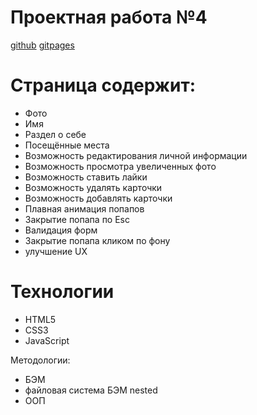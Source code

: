 # Проектная работа №4

[github](https://github.com/ElF649/mesto)
[gitpages](https://elf649.github.io/mesto/)

# Страница содержит:
  - Фото
  - Имя
  - Раздел о себе
  - Посещённые места
  - Возможность редактирования личной информации
  - Возможность просмотра увеличенных фото
  - Возможность ставить лайки
  - Возможность удалять карточки
  - Возможность добавлять карточки
  - Плавная анимация попапов
  - Закрытие попапа по Esc
  - Валидация форм
  - Закрытие попапа кликом по фону  
  - улучшение UX


  

# Технологии

  - HTML5
  - CSS3
  - JavaScript


Методологии:
  - БЭМ
  - файловая система БЭМ nested
  - ООП
